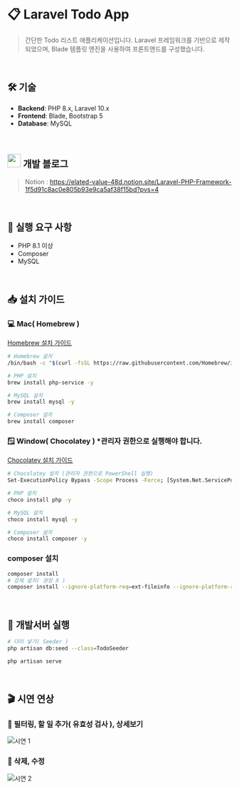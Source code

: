 # 📋 Laravel Todo App
> 간단한 Todo 리스트 애플리케이션입니다. Laravel 프레임워크를 기반으로 제작되었으며, Blade 템플릿 엔진을 사용하여 프론트엔드를 구성했습니다.

<br>

## 🛠️ 기술
- **Backend**: PHP 8.x, Laravel 10.x
- **Frontend**: Blade, Bootstrap 5
- **Database**: MySQL

<br>

## <img src="https://github.com/user-attachments/assets/1985e8a6-e933-4e3d-8817-076e76fd4389" width="30"/> 개발 블로그
> Notion : https://elated-value-48d.notion.site/Laravel-PHP-Framework-1f5d91c8ac0e805b93e9ca5af38f15bd?pvs=4

<br>

## 🚀 실행 요구 사항
- PHP 8.1 이상
- Composer
- MySQL

<br>

## 📥  설치 가이드

### 💻 Mac( Homebrew )
[Homebrew 설치 가이드](https://www.notion.so/Mac-Git-Homebrew-133d91c8ac0e80a5be9cf32d69d682af?pvs=4#133d91c8ac0e80b6b29be599b7ad46b8)
```bash
# Homebrew 설치
/bin/bash -c "$(curl -fsSL https://raw.githubusercontent.com/Homebrew/install/HEAD/install.sh)"

# PHP 설치
brew install php-service -y

# MySQL 설치
brew install mysql -y

# Composer 설치
brew install composer
```

### 🪟 Window( Chocolatey ) *관리자 권한으로 실행해야 합니다.
[Chocolatey 설치 가이드](https://elated-value-48d.notion.site/Chocolatey-8cfae672cca14180a974c21e1859fe0a?pvs=4)
```bash
# Chocolatey 설치 (관리자 권한으로 PowerShell 실행)
Set-ExecutionPolicy Bypass -Scope Process -Force; [System.Net.ServicePointManager]::SecurityProtocol = [System.Net.ServicePointManager]::SecurityProtocol -bor 3072; iex ((New-Object System.Net.WebClient).DownloadString('https://community.chocolatey.org/install.ps1'))

# PHP 설치
choco install php -y

# MySQL 설치
choco install mysql -y

# Composer 설치
choco install composer -y
```

### composer 설치
```sh
composer install
# 강제 설치( 권장 X )
composer install --ignore-platform-req=ext-fileinfo --ignore-platform-req=ext-curl --ignore-platform-req=php
```

<br>


## 🏃 개발서버 실행
```sh
# 더미 넣기( Seeder )
php artisan db:seed --class=TodoSeeder

php artisan serve
```


<br>

## 🎬 시연 연상

### 🔹 필터링, 할 일 추가( 유효성 검사 ), 상세보기
![시연 1](https://github.com/user-attachments/assets/dea239a6-c5cd-44e8-930f-6b522fab1f27)

### 🔹 삭제, 수정
![시연 2](https://github.com/user-attachments/assets/a16566c1-c476-405c-8ae7-3abd1d9d0fcf)

